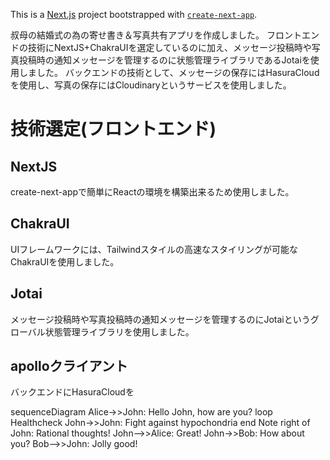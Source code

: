 This is a [Next.js](https://nextjs.org/) project bootstrapped with [`create-next-app`](https://github.com/vercel/next.js/tree/canary/packages/create-next-app).


叔母の結婚式の為の寄せ書き＆写真共有アプリを作成しました。
フロントエンドの技術にNextJS+ChakraUIを選定しているのに加え、メッセージ投稿時や写真投稿時の通知メッセージを管理するのに状態管理ライブラリであるJotaiを使用しました。
バックエンドの技術として、メッセージの保存にはHasuraCloudを使用し、写真の保存にはCloudinaryというサービスを使用しました。
# 技術選定(フロントエンド)

## NextJS
create-next-appで簡単にReactの環境を構築出来るため使用しました。

## ChakraUI
UIフレームワークには、Tailwindスタイルの高速なスタイリングが可能なChakraUIを使用しました。

## Jotai
メッセージ投稿時や写真投稿時の通知メッセージを管理するのにJotaiというグローバル状態管理ライブラリを使用しました。

## apolloクライアント
バックエンドにHasuraCloudを

sequenceDiagram
Alice->>John: Hello John, how are you?
loop Healthcheck
John->>John: Fight against hypochondria
end
Note right of John: Rational thoughts!
John-->>Alice: Great!
John->>Bob: How about you?
Bob-->>John: Jolly good!

# 


